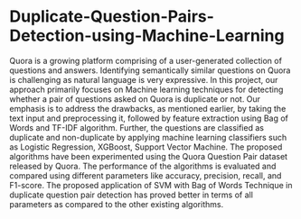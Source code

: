# Duplicate-Question-Pairs-Detection-using-Machine-Learning

Quora is a growing platform comprising of a user-generated collection of questions and answers. Identifying semantically similar questions on Quora is challenging as natural language is very expressive. In this project, our approach primarily focuses on Machine learning techniques for detecting whether a pair of questions asked on Quora is duplicate or not. Our emphasis is to address the drawbacks, as mentioned earlier, by taking the text input and preprocessing it, followed by feature extraction using Bag of Words and TF-IDF algorithm. Further, the questions are classified as duplicate and non-duplicate by applying machine learning classifiers such as Logistic Regression, XGBoost, Support Vector Machine. The proposed algorithms have been experimented using the Quora Question Pair dataset released by Quora. The performance of the algorithms is evaluated and compared using different parameters like accuracy, precision, recall, and F1-score. The proposed application of SVM with Bag of Words Technique in duplicate question pair detection has proved better in terms of all parameters as compared to the other existing algorithms.
